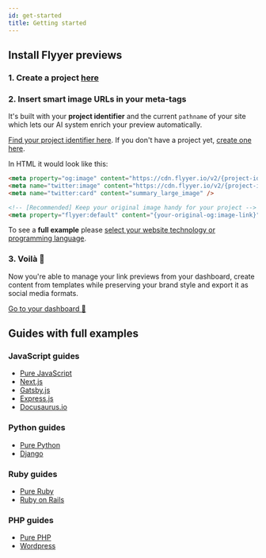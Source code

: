 ```yaml
---
id: get-started
title: Getting started
---
```


[new-project]: https://flyyer.io/dashboard/_/projects/new
[current-project]: https://flyyer.io/dashboard/_/projects
[guides-with-full-examples]: #guides-with-full-examples

## Install Flyyer previews

### 1. Create a project [here][new-project]

### 2. Insert smart image URLs in your meta-tags

It's built with your **project identifier** and the current `pathname` of your site which lets our AI system enrich your preview automatically.

[Find your project identifier here](https://flyyer.io/dashboard/_/projects/_/integrate?ref=docs). If you don't have a project yet, [create one here](https://flyyer.io/get-started?ref=docs).

In HTML it would look like this:

```html
<meta property="og:image" content="https://cdn.flyyer.io/v2/{project-identifier}/_/_/{path}" />
<meta name="twitter:image" content="https://cdn.flyyer.io/v2/{project-identifier}/_/_/{path}" />
<meta name="twitter:card" content="summary_large_image" />

<!-- [Recommended] Keep your original image handy for your project -->
<meta property="flyyer:default" content="{your-original-og:image-link}" />
```

To see a **full example** please [select your website technology or programming language][guides-with-full-examples].

### 3. Voilà 🎉

Now you're able to manage your link previews from your dashboard, create content from templates while preserving your brand style and export it as social media formats.

[Go to your dashboard 🚀](https://flyyer.io/dashboard/_/projects/_/)

## Guides with full examples

### JavaScript guides

* [Pure JavaScript](/guides/javascript/flyyer-js)
* [Next.js](/guides/javascript/nextjs)
* [Gatsby.js](/guides/javascript/gatsbyjs)
* [Express.js](/guides/javascript/expressjs)
* [Docusaurus.io](/guides/javascript/docusaurus)

### Python guides

* [Pure Python](/guides/python/flyyer)
* [Django](/guides/python/django)

### Ruby guides

* [Pure Ruby](/guides/ruby/flyyer)
* [Ruby on Rails](/guides/ruby/rails)

### PHP guides

* [Pure PHP](/guides/php/flyyer)
* [Wordpress](/guides/php/wordpress)
